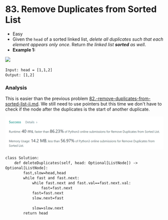 # 83. Remove Duplicates from Sorted List

* Easy
* Given the `head` of a sorted linked list, _delete all duplicates such that each element appears only once_. Return _the linked list **sorted** as well_.
* **Example 1:**

![](https://assets.leetcode.com/uploads/2021/01/04/list1.jpg)

```
Input: head = [1,1,2]
Output: [1,2]
```



### Analysis&#x20;

This is easier than the previous problem [82.-remove-duplicates-from-sorted-list-ii.md](82.-remove-duplicates-from-sorted-list-ii.md "mention"). We still need to use pointers but this time we don't have to check if the node after the duplicates is the start of another duplicate.&#x20;

![](<../.gitbook/assets/image (11) (1).png>)

```
class Solution:
    def deleteDuplicates(self, head: Optional[ListNode]) -> Optional[ListNode]:
        fast,slow=head,head
        while fast and fast.next:
            while fast.next and fast.val==fast.next.val:
                fast=fast.next
            fast=fast.next
            slow.next=fast
            
            slow=slow.next
        return head
```
